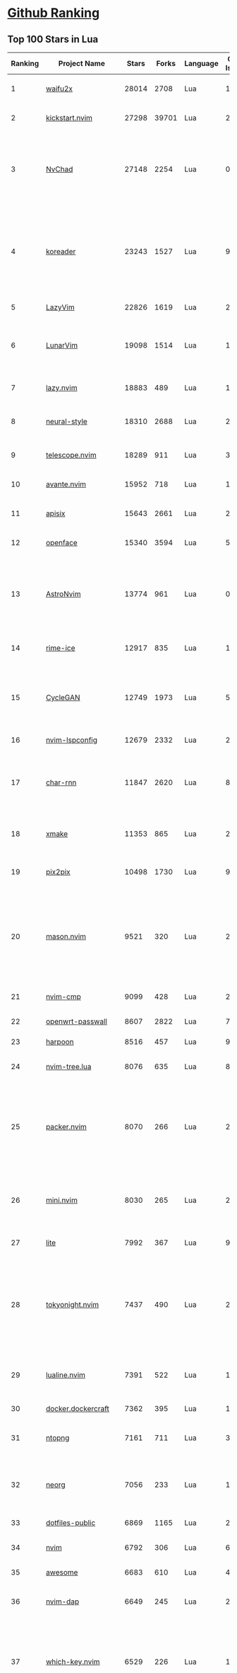 [Github Ranking](../README.md)
==========

## Top 100 Stars in Lua

| Ranking | Project Name | Stars | Forks | Language | Open Issues | Description | Last Commit |
| ------- | ------------ | ----- | ----- | -------- | ----------- | ----------- | ----------- |
| 1 | [waifu2x](https://github.com/nagadomi/waifu2x) | 28014 | 2708 | Lua | 152 | Image Super-Resolution for Anime-Style Art | 2023-05-04T00:50:48Z |
| 2 | [kickstart.nvim](https://github.com/nvim-lua/kickstart.nvim) | 27298 | 39701 | Lua | 29 | A launch point for your personal nvim configuration | 2025-05-22T21:10:05Z |
| 3 | [NvChad](https://github.com/NvChad/NvChad) | 27148 | 2254 | Lua | 0 | Blazing fast Neovim framework providing solid defaults and a beautiful UI, enhancing your neovim experience. | 2025-09-20T00:57:51Z |
| 4 | [koreader](https://github.com/koreader/koreader) | 23243 | 1527 | Lua | 992 | An ebook reader application supporting PDF, DjVu, EPUB, FB2 and many more formats, running on Cervantes, Kindle, Kobo, PocketBook and Android devices | 2025-09-22T02:36:28Z |
| 5 | [LazyVim](https://github.com/LazyVim/LazyVim) | 22826 | 1619 | Lua | 2 | Neovim config for the lazy | 2025-09-21T14:04:25Z |
| 6 | [LunarVim](https://github.com/LunarVim/LunarVim) | 19098 | 1514 | Lua | 16 | 🌙 LunarVim is an IDE layer for Neovim. Completely free and community driven. | 2025-06-05T15:05:30Z |
| 7 | [lazy.nvim](https://github.com/folke/lazy.nvim) | 18883 | 489 | Lua | 12 | 💤 A modern plugin manager for Neovim | 2025-08-12T01:14:58Z |
| 8 | [neural-style](https://github.com/jcjohnson/neural-style) | 18310 | 2688 | Lua | 290 | Torch implementation of neural style algorithm | 2018-02-23T01:21:20Z |
| 9 | [telescope.nvim](https://github.com/nvim-telescope/telescope.nvim) | 18289 | 911 | Lua | 390 | Find, Filter, Preview, Pick. All lua, all the time. | 2025-05-12T01:21:28Z |
| 10 | [avante.nvim](https://github.com/yetone/avante.nvim) | 15952 | 718 | Lua | 126 | Use your Neovim like using Cursor AI IDE! | 2025-09-18T07:22:26Z |
| 11 | [apisix](https://github.com/apache/apisix) | 15643 | 2661 | Lua | 278 | The Cloud-Native API Gateway and AI Gateway | 2025-09-19T07:09:23Z |
| 12 | [openface](https://github.com/cmusatyalab/openface) | 15340 | 3594 | Lua | 5 | Face recognition with deep neural networks. | 2024-10-04T12:59:04Z |
| 13 | [AstroNvim](https://github.com/AstroNvim/AstroNvim) | 13774 | 961 | Lua | 0 | AstroNvim is an aesthetic and feature-rich neovim config that is extensible and easy to use with a great set of plugins  | 2025-09-18T19:22:21Z |
| 14 | [rime-ice](https://github.com/iDvel/rime-ice) | 12917 | 835 | Lua | 15 | Rime 配置：雾凇拼音 \| 长期维护的简体词库 | 2025-09-16T17:21:10Z |
| 15 | [CycleGAN](https://github.com/junyanz/CycleGAN) | 12749 | 1973 | Lua | 58 | Software that can generate photos from paintings,  turn horses into zebras,  perform style transfer, and more. | 2023-09-12T19:48:53Z |
| 16 | [nvim-lspconfig](https://github.com/neovim/nvim-lspconfig) | 12679 | 2332 | Lua | 23 | Quickstart configs for Nvim LSP | 2025-09-22T00:21:36Z |
| 17 | [char-rnn](https://github.com/karpathy/char-rnn) | 11847 | 2620 | Lua | 88 | Multi-layer Recurrent Neural Networks (LSTM, GRU, RNN) for character-level language models in Torch | 2023-10-24T17:15:27Z |
| 18 | [xmake](https://github.com/xmake-io/xmake) | 11353 | 865 | Lua | 224 | 🔥 A cross-platform build utility based on Lua | 2025-09-21T15:29:36Z |
| 19 | [pix2pix](https://github.com/phillipi/pix2pix) | 10498 | 1730 | Lua | 90 | Image-to-image translation with conditional adversarial nets | 2021-06-06T12:09:47Z |
| 20 | [mason.nvim](https://github.com/mason-org/mason.nvim) | 9521 | 320 | Lua | 242 | Portable package manager for Neovim that runs everywhere Neovim runs. Easily install and manage LSP servers, DAP servers, linters, and formatters. | 2025-08-07T04:52:33Z |
| 21 | [nvim-cmp](https://github.com/hrsh7th/nvim-cmp) | 9099 | 428 | Lua | 272 | A completion plugin for neovim coded in Lua. | 2025-04-13T03:23:19Z |
| 22 | [openwrt-passwall](https://github.com/xiaorouji/openwrt-passwall) | 8607 | 2822 | Lua | 7 | None | 2025-09-20T06:58:57Z |
| 23 | [harpoon](https://github.com/ThePrimeagen/harpoon) | 8516 | 457 | Lua | 93 | None | 2025-02-10T21:22:07Z |
| 24 | [nvim-tree.lua](https://github.com/nvim-tree/nvim-tree.lua) | 8076 | 635 | Lua | 87 | A file explorer tree for neovim written in lua | 2025-09-08T06:26:44Z |
| 25 | [packer.nvim](https://github.com/wbthomason/packer.nvim) | 8070 | 266 | Lua | 259 | A use-package inspired plugin manager for Neovim. Uses native packages, supports Luarocks dependencies, written in Lua, allows for expressive config | 2024-03-05T19:20:31Z |
| 26 | [mini.nvim](https://github.com/nvim-mini/mini.nvim) | 8030 | 265 | Lua | 29 | Library of 40+ independent Lua modules improving Neovim experience with minimal effort | 2025-09-21T17:37:19Z |
| 27 | [lite](https://github.com/rxi/lite) | 7992 | 367 | Lua | 91 | A lightweight text editor written in Lua | 2023-09-20T16:35:31Z |
| 28 | [tokyonight.nvim](https://github.com/folke/tokyonight.nvim) | 7437 | 490 | Lua | 2 | 🏙  A clean, dark Neovim theme written in Lua, with support for lsp, treesitter and lots of plugins. Includes additional themes for Kitty, Alacritty, iTerm and Fish. | 2025-09-17T21:03:20Z |
| 29 | [lualine.nvim](https://github.com/nvim-lualine/lualine.nvim) | 7391 | 522 | Lua | 181 | A blazing fast and easy to configure neovim statusline plugin written in pure lua. | 2025-08-12T03:50:49Z |
| 30 | [docker.dockercraft](https://github.com/docker-archive-public/docker.dockercraft) | 7362 | 395 | Lua | 15 | Docker + Minecraft = Dockercraft | 2021-06-15T14:24:53Z |
| 31 | [ntopng](https://github.com/ntop/ntopng) | 7161 | 711 | Lua | 325 | Web-based Traffic and Security Network Traffic Monitoring | 2025-09-22T02:57:33Z |
| 32 | [neorg](https://github.com/nvim-neorg/neorg) | 7056 | 233 | Lua | 192 | Modernity meets insane extensibility. The future of organizing your life in Neovim. | 2025-09-20T21:35:48Z |
| 33 | [dotfiles-public](https://github.com/craftzdog/dotfiles-public) | 6869 | 1165 | Lua | 20 | My personal dotfiles | 2025-07-17T07:40:26Z |
| 34 | [nvim](https://github.com/catppuccin/nvim) | 6792 | 306 | Lua | 6 | 🍨 Soothing pastel theme for (Neo)vim | 2025-09-21T14:44:11Z |
| 35 | [awesome](https://github.com/awesomeWM/awesome) | 6683 | 610 | Lua | 470 | awesome window manager | 2025-05-17T18:32:58Z |
| 36 | [nvim-dap](https://github.com/mfussenegger/nvim-dap) | 6649 | 245 | Lua | 28 | Debug Adapter Protocol client implementation for Neovim | 2025-09-20T06:06:43Z |
| 37 | [which-key.nvim](https://github.com/folke/which-key.nvim) | 6529 | 226 | Lua | 10 | 💥   Create key bindings that stick. WhichKey helps you remember your Neovim keymaps, by showing available keybindings in a popup as you type. | 2025-02-22T15:01:58Z |
| 38 | [trouble.nvim](https://github.com/folke/trouble.nvim) | 6436 | 204 | Lua | 5 | 🚦 A pretty diagnostics, references, telescope results, quickfix and location list to help you solve all the trouble your code is causing. | 2025-09-19T10:02:29Z |
| 39 | [gitsigns.nvim](https://github.com/lewis6991/gitsigns.nvim) | 6167 | 240 | Lua | 32 | Git integration for buffers | 2025-09-12T09:16:40Z |
| 40 | [snacks.nvim](https://github.com/folke/snacks.nvim) | 5993 | 319 | Lua | 61 | 🍿 A collection of QoL plugins for Neovim | 2025-09-17T19:01:58Z |
| 41 | [VeryNginx](https://github.com/alexazhou/VeryNginx) | 5992 | 957 | Lua | 108 |  A very powerful and friendly  nginx base on lua-nginx-module( openresty ) which provide WAF, Control Panel, and Dashboards.  | 2020-06-30T07:07:17Z |
| 42 | [lsyncd](https://github.com/lsyncd/lsyncd) | 5932 | 477 | Lua | 176 | Lsyncd (Live Syncing Daemon) synchronizes local directories with remote targets | 2024-11-27T15:11:27Z |
| 43 | [oil.nvim](https://github.com/stevearc/oil.nvim) | 5715 | 171 | Lua | 91 | Neovim file explorer: edit your filesystem like a buffer | 2025-08-21T01:23:38Z |
| 44 | [lite-xl](https://github.com/lite-xl/lite-xl) | 5683 | 276 | Lua | 220 | A lightweight text editor written in Lua | 2025-09-13T15:16:54Z |
| 45 | [obsidian.nvim](https://github.com/epwalsh/obsidian.nvim) | 5609 | 245 | Lua | 164 | Obsidian 🤝 Neovim | 2025-05-12T18:01:13Z |
| 46 | [Neovim-from-scratch](https://github.com/LunarVim/Neovim-from-scratch) | 5539 | 1136 | Lua | 66 | 📚 A Neovim config designed from scratch to be understandable | 2024-07-22T20:44:57Z |
| 47 | [kanagawa.nvim](https://github.com/rebelot/kanagawa.nvim) | 5495 | 203 | Lua | 51 | NeoVim dark colorscheme inspired by the colors of the famous painting by Katsushika Hokusai. | 2025-05-21T11:50:30Z |
| 48 | [noice.nvim](https://github.com/folke/noice.nvim) | 5322 | 149 | Lua | 14 | 💥 Highly experimental plugin that completely replaces the UI for messages, cmdline and the popupmenu. | 2025-02-11T19:04:52Z |
| 49 | [codecompanion.nvim](https://github.com/olimorris/codecompanion.nvim) | 5311 | 302 | Lua | 1 | ✨ AI Coding, Vim Style | 2025-09-21T21:59:16Z |
| 50 | [blink.cmp](https://github.com/Saghen/blink.cmp) | 5308 | 300 | Lua | 108 | Performant, batteries-included completion plugin for Neovim  | 2025-09-17T01:54:46Z |
| 51 | [toggleterm.nvim](https://github.com/akinsho/toggleterm.nvim) | 5117 | 193 | Lua | 63 | A neovim lua plugin to help easily manage multiple terminal windows | 2025-03-09T09:20:40Z |
| 52 | [diffview.nvim](https://github.com/sindrets/diffview.nvim) | 4956 | 146 | Lua | 95 | Single tabpage interface for easily cycling through diffs for all modified files for any git rev. | 2024-08-02T16:45:51Z |
| 53 | [PathOfBuilding](https://github.com/PathOfBuildingCommunity/PathOfBuilding) | 4907 | 2181 | Lua | 771 | Offline build planner for Path of Exile. | 2025-09-19T14:08:18Z |
| 54 | [neo-tree.nvim](https://github.com/nvim-neo-tree/neo-tree.nvim) | 4891 | 269 | Lua | 168 | Neovim plugin to manage the file system and other tree like structures. | 2025-09-21T11:51:58Z |
| 55 | [neogit](https://github.com/NeogitOrg/neogit) | 4835 | 288 | Lua | 124 | An interactive and powerful Git interface for Neovim, inspired by Magit | 2025-09-21T11:43:00Z |
| 56 | [DenseNet](https://github.com/liuzhuang13/DenseNet) | 4824 | 1072 | Lua | 28 | Densely Connected Convolutional Networks, In CVPR 2017 (Best Paper Award). | 2024-01-09T13:15:40Z |
| 57 | [indent-blankline.nvim](https://github.com/lukas-reineke/indent-blankline.nvim) | 4729 | 111 | Lua | 19 | Indent guides  for Neovim | 2025-03-17T15:20:19Z |
| 58 | [conform.nvim](https://github.com/stevearc/conform.nvim) | 4487 | 247 | Lua | 66 | Lightweight yet powerful formatter plugin for Neovim | 2025-08-27T22:45:45Z |
| 59 | [Comment.nvim](https://github.com/numToStr/Comment.nvim) | 4454 | 167 | Lua | 50 | :brain: :muscle: // Smart and powerful comment plugin for neovim. Supports treesitter, dot repeat, left-right/up-down motions, hooks, and more | 2024-08-19T16:47:28Z |
| 60 | [fast-neural-style](https://github.com/jcjohnson/fast-neural-style) | 4335 | 817 | Lua | 126 | Feedforward style transfer | 2023-10-03T20:54:31Z |
| 61 | [CorsixTH](https://github.com/CorsixTH/CorsixTH) | 4262 | 375 | Lua | 220 | Open source clone of Theme Hospital | 2025-09-22T01:09:00Z |
| 62 | [LuaSnip](https://github.com/L3MON4D3/LuaSnip) | 4083 | 258 | Lua | 113 | Snippet Engine for Neovim written in Lua. | 2025-09-15T17:19:57Z |
| 63 | [nvim-config](https://github.com/jdhao/nvim-config) | 4074 | 580 | Lua | 6 | A modern Neovim configuration with full battery for Python, Lua, C++, Markdown, LaTeX, and more... | 2025-09-14T18:51:59Z |
| 64 | [bufferline.nvim](https://github.com/akinsho/bufferline.nvim) | 4061 | 223 | Lua | 67 | A snazzy bufferline for Neovim | 2025-01-14T16:03:57Z |
| 65 | [vim-be-good](https://github.com/ThePrimeagen/vim-be-good) | 4057 | 166 | Lua | 41 | vim-be-good is a nvim plugin designed to make you better at Vim Movements.  | 2024-12-05T02:01:17Z |
| 66 | [lsp-zero.nvim](https://github.com/VonHeikemen/lsp-zero.nvim) | 4021 | 94 | Lua | 0 | A starting point to setup some lsp related features in neovim. | 2025-07-11T12:12:32Z |
| 67 | [ngx_lua_waf](https://github.com/loveshell/ngx_lua_waf) | 4012 | 1458 | Lua | 0 | ngx_lua_waf是一个基于lua-nginx-module(openresty)的web应用防火墙 | 2024-03-17T12:14:30Z |
| 68 | [ChatGPT.nvim](https://github.com/jackMort/ChatGPT.nvim) | 4006 | 339 | Lua | 101 | ChatGPT Neovim Plugin: Effortless Natural Language Generation with OpenAI's ChatGPT API | 2024-10-12T08:08:29Z |
| 69 | [nvim-surround](https://github.com/kylechui/nvim-surround) | 3918 | 68 | Lua | 8 | Add/change/delete surrounding delimiter pairs with ease. Written with :heart: in Lua. | 2025-09-20T22:49:19Z |
| 70 | [luvit](https://github.com/luvit/luvit) | 3912 | 376 | Lua | 89 | Lua + libUV + jIT = pure awesomesauce | 2025-01-16T23:10:02Z |
| 71 | [ant](https://github.com/ejoy/ant) | 3907 | 405 | Lua | 10 | Ant game engine | 2025-03-24T06:29:15Z |
| 72 | [lua-language-server](https://github.com/LuaLS/lua-language-server) | 3899 | 384 | Lua | 626 | A language server that offers Lua language support - programmed in Lua | 2025-08-07T12:00:49Z |
| 73 | [init.lua](https://github.com/ThePrimeagen/init.lua) | 3845 | 672 | Lua | 36 | None | 2025-09-11T17:57:40Z |
| 74 | [todo-comments.nvim](https://github.com/folke/todo-comments.nvim) | 3829 | 118 | Lua | 1 | ✅  Highlight, list and search todo comments in your projects | 2025-01-14T17:03:48Z |
| 75 | [nvim-autopairs](https://github.com/windwp/nvim-autopairs) | 3793 | 131 | Lua | 11 | autopairs for neovim written in lua | 2025-07-01T00:32:21Z |
| 76 | [dotfiles](https://github.com/elenapan/dotfiles) | 3792 | 179 | Lua | 15 | There is no place like ~/ | 2025-09-17T18:43:19Z |
| 77 | [fairseq-lua](https://github.com/facebookresearch/fairseq-lua) | 3739 | 612 | Lua | 16 | Facebook AI Research Sequence-to-Sequence Toolkit | 2021-09-17T09:21:31Z |
| 78 | [fzf-lua](https://github.com/ibhagwan/fzf-lua) | 3735 | 219 | Lua | 1 | Improved fzf.vim written in lua | 2025-09-20T13:40:39Z |
| 79 | [copilot.lua](https://github.com/zbirenbaum/copilot.lua) | 3730 | 145 | Lua | 20 | Fully featured & enhanced replacement for copilot.vim complete with API for interacting with Github Copilot | 2025-09-22T02:19:45Z |
| 80 | [nightfox.nvim](https://github.com/EdenEast/nightfox.nvim) | 3710 | 164 | Lua | 20 | 🦊A highly customizable theme for vim and neovim with support for lsp, treesitter and a variety of plugins. | 2025-02-09T17:21:50Z |
| 81 | [lspsaga.nvim](https://github.com/nvimdev/lspsaga.nvim) | 3692 | 298 | Lua | 88 | improve neovim lsp experience | 2025-06-25T09:55:48Z |
| 82 | [dev-environment-files](https://github.com/josean-dev/dev-environment-files) | 3682 | 868 | Lua | 31 | None | 2025-07-29T17:47:13Z |
| 83 | [vulscan](https://github.com/scipag/vulscan) | 3662 | 686 | Lua | 0 | Advanced vulnerability scanning with Nmap NSE | 2024-09-11T04:12:49Z |
| 84 | [oh-my-rime](https://github.com/Mintimate/oh-my-rime) | 3634 | 238 | Lua | 8 | The Simple Config Template Of Rime By Mintimate.   | 2025-09-05T08:43:13Z |
| 85 | [null-ls.nvim](https://github.com/jose-elias-alvarez/null-ls.nvim) | 3621 | 767 | Lua | 71 | Use Neovim as a language server to inject LSP diagnostics, code actions, and more via Lua. | 2023-10-03T08:04:11Z |
| 86 | [openresty-best-practices](https://github.com/moonbingbing/openresty-best-practices) | 3618 | 874 | Lua | 36 | None | 2024-06-13T09:29:15Z |
| 87 | [mason-lspconfig.nvim](https://github.com/mason-org/mason-lspconfig.nvim) | 3610 | 216 | Lua | 78 | Extension to mason.nvim that makes it easier to use lspconfig with mason.nvim. | 2025-09-21T10:06:37Z |
| 88 | [luarocks](https://github.com/luarocks/luarocks) | 3570 | 461 | Lua | 212 | LuaRocks is the package manager for the Lua programming language. | 2025-07-27T07:08:14Z |
| 89 | [yoru](https://github.com/raexera/yoru) | 3555 | 209 | Lua | 38 | A custom Linux environment built on AwesomeWM | 2024-08-02T02:19:16Z |
| 90 | [cdn-up-and-running](https://github.com/leandromoreira/cdn-up-and-running) | 3552 | 233 | Lua | 2 | CDN Up and Running - Building a CDN from Scratch to Learn about CDN, Nginx, Lua, Prometheus, Grafana, Load balancing, and Containers. | 2024-05-04T11:22:59Z |
| 91 | [tarantool](https://github.com/tarantool/tarantool) | 3550 | 388 | Lua | 1438 | Get your data in RAM. Get compute close to data. Enjoy the performance. | 2025-09-18T08:06:45Z |
| 92 | [flash.nvim](https://github.com/folke/flash.nvim) | 3520 | 54 | Lua | 7 | Navigate your code with search labels, enhanced character motions and Treesitter integration | 2025-09-17T08:08:01Z |
| 93 | [orgmode](https://github.com/nvim-orgmode/orgmode) | 3497 | 164 | Lua | 98 | Orgmode clone written in Lua for Neovim 0.11.0+. | 2025-09-20T13:25:13Z |
| 94 | [render-markdown.nvim](https://github.com/MeanderingProgrammer/render-markdown.nvim) | 3483 | 73 | Lua | 1 | Plugin to improve viewing Markdown files in Neovim | 2025-09-17T21:40:41Z |
| 95 | [nvim-notify](https://github.com/rcarriga/nvim-notify) | 3429 | 93 | Lua | 70 | A fancy, configurable, notification manager for NeoVim | 2025-09-06T20:22:11Z |
| 96 | [hardtime.nvim](https://github.com/m4xshen/hardtime.nvim) | 3417 | 45 | Lua | 9 | Break bad habits, master Vim motions | 2025-09-13T04:35:20Z |
| 97 | [rime](https://github.com/ssnhd/rime) | 3368 | 296 | Lua | 41 | Rime Squirrel 鼠须管配置文件（朙月拼音、小鹤双拼、自然码双拼） | 2025-08-26T09:02:47Z |
| 98 | [refactoring.nvim](https://github.com/ThePrimeagen/refactoring.nvim) | 3367 | 102 | Lua | 15 | The Refactoring library based off the Refactoring book by Martin Fowler | 2025-09-09T15:33:09Z |
| 99 | [docker-jitsi-meet](https://github.com/jitsi/docker-jitsi-meet) | 3367 | 1483 | Lua | 35 | Jitsi Meet on Docker | 2025-09-16T15:53:35Z |
| 100 | [moonscript](https://github.com/leafo/moonscript) | 3359 | 197 | Lua | 184 | :crescent_moon: A language that compiles to Lua | 2025-02-27T19:30:58Z |

